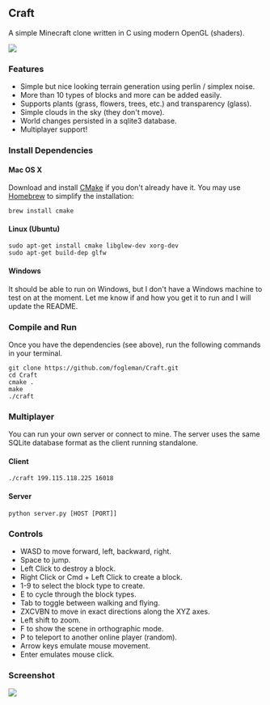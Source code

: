 ## Craft

A simple Minecraft clone written in C using modern OpenGL (shaders).

![](https://raw.github.com/fogleman/Craft/master/screenshot1.png)

### Features

* Simple but nice looking terrain generation using perlin / simplex noise.
* More than 10 types of blocks and more can be added easily.
* Supports plants (grass, flowers, trees, etc.) and transparency (glass).
* Simple clouds in the sky (they don't move).
* World changes persisted in a sqlite3 database.
* Multiplayer support!

### Install Dependencies

#### Mac OS X

Download and install [CMake](http://www.cmake.org/cmake/resources/software.html) if you don't already have it. You may use [Homebrew](http://brew.sh) to simplify the installation:

    brew install cmake

#### Linux (Ubuntu)

    sudo apt-get install cmake libglew-dev xorg-dev
    sudo apt-get build-dep glfw

#### Windows

It should be able to run on Windows, but I don't have a Windows machine to test on at the moment. Let me know if and how you get it to run and I will update the README.

### Compile and Run

Once you have the dependencies (see above), run the following commands in your terminal.

    git clone https://github.com/fogleman/Craft.git
    cd Craft
    cmake .
    make
    ./craft

### Multiplayer

You can run your own server or connect to mine. The server uses the same SQLite database format as the client running standalone.

#### Client

    ./craft 199.115.118.225 16018

#### Server

    python server.py [HOST [PORT]]

### Controls

- WASD to move forward, left, backward, right.
- Space to jump.
- Left Click to destroy a block.
- Right Click or Cmd + Left Click to create a block.
- 1-9 to select the block type to create.
- E to cycle through the block types.
- Tab to toggle between walking and flying.
- ZXCVBN to move in exact directions along the XYZ axes.
- Left shift to zoom.
- F to show the scene in orthographic mode.
- P to teleport to another online player (random).
- Arrow keys emulate mouse movement.
- Enter emulates mouse click.

### Screenshot

![](https://raw.github.com/fogleman/Craft/master/screenshot2.png)
